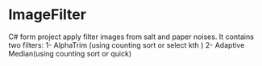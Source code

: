 # ImageFilter
 C# form project apply filter images from salt and paper noises.
It contains two filters:
1- AlphaTrim (using counting sort or select kth )
2- Adaptive Median(using counting sort or quick)
